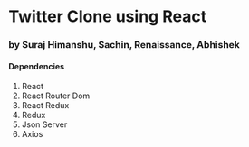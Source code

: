 # Twitter Clone using React
### by Suraj Himanshu, Sachin, Renaissance, Abhishek

#### Dependencies

1. React
2. React Router Dom
3. React Redux
4. Redux
5. Json Server
6. Axios